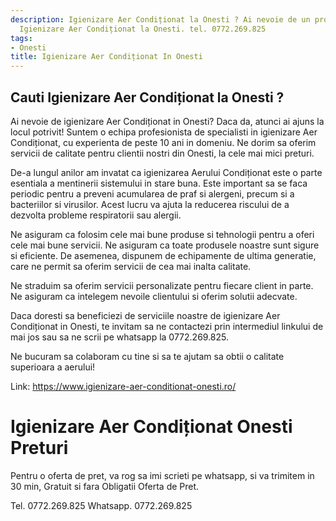 ```yaml
---
description: Igienizare Aer Condiționat la Onesti ? Ai nevoie de un profesionist in
  Igienizare Aer Condiționat la Onesti. tel. 0772.269.825
tags:
- Onesti
title: Igienizare Aer Condiționat In Onesti
---
```



## Cauti Igienizare Aer Condiționat la Onesti ?

Ai nevoie de igienizare Aer Condiționat in Onesti? Daca da, atunci ai ajuns la locul potrivit! Suntem o echipa profesionista de specialisti in igienizare Aer Condiționat, cu experienta de peste 10 ani in domeniu. Ne dorim sa oferim servicii de calitate pentru clientii nostri din Onesti, la cele mai mici preturi. 

De-a lungul anilor am invatat ca igienizarea Aerului Condiționat este o parte esentiala a mentinerii sistemului in stare buna. Este important sa se faca periodic pentru a preveni acumularea de praf si alergeni, precum si a bacteriilor si virusilor. Acest lucru va ajuta la reducerea riscului de a dezvolta probleme respiratorii sau alergii. 

Ne asiguram ca folosim cele mai bune produse si tehnologii pentru a oferi cele mai bune servicii. Ne asiguram ca toate produsele noastre sunt sigure si eficiente. De asemenea, dispunem de echipamente de ultima generatie, care ne permit sa oferim servicii de cea mai inalta calitate. 

Ne straduim sa oferim servicii personalizate pentru fiecare client in parte. Ne asiguram ca intelegem nevoile clientului si oferim solutii adecvate. 

Daca doresti sa beneficiezi de serviciile noastre de igienizare Aer Condiționat in Onesti, te invitam sa ne contactezi prin intermediul linkului de mai jos sau sa ne scrii pe whatsapp la 0772.269.825. 

Ne bucuram sa colaboram cu tine si sa te ajutam sa obtii o calitate superioara a aerului!

Link: https://www.igienizare-aer-conditionat-onesti.ro/

# Igienizare Aer Condiționat Onesti Preturi
Pentru o oferta de pret, va rog sa imi scrieti pe whatsapp, si va trimitem in 30 min, Gratuit si fara Obligatii Oferta de Pret.

Tel. 0772.269.825
Whatsapp. 0772.269.825
